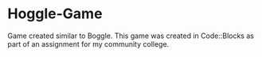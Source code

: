 # Hoggle-Game
Game created similar to Boggle.
This game was created in Code::Blocks as part of an assignment for my community college.
